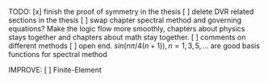 TODO:
[x] finish the proof of symmetry in the thesis
[ ] delete DVR related sections in the thesis
[ ] swap chapter spectral method and governing equations? Make the logic flow more smoothly, chapters about physics stays together and chapters about math stay together.
[ ] comments on different methods
[ ] open end. $sin(n\pi/4 (n+1)),n = 1,3,5,...$ are good basis functions for spectral method

IMPROVE:
[ ] Finite-Element